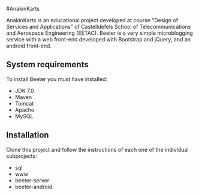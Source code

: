 #AnakinKarts

AnakinKarts is an educational project developed at course "Design of Services and Applications" of  Castelldefels School of Telecommunications and Aerospace Engineering (EETAC). Beeter is a very simple microblogging service with a web front-end developed with Bootstrap and jQuery, and an android front-end.

## System requirements
To install Beeter you must have installed:

- JDK 7.0
- Maven
- Tomcat
- Apache
- MySQL

## Installation

Clone this project and follow the instructions of each one of the individual subprojects:

- sql
- www
- beeter-server
- beeter-android
